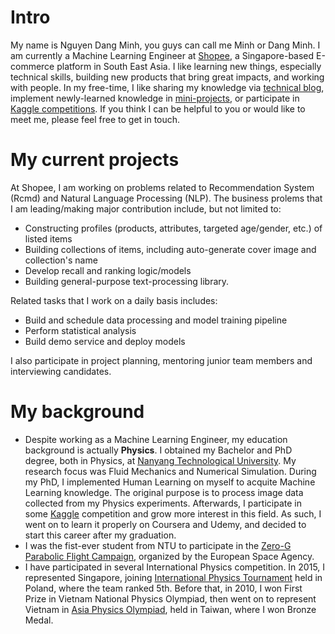 # Intro

My name is Nguyen Dang Minh, you guys can call me Minh or Dang Minh. I am currently a Machine Learning Engineer at [Shopee](https://shopee.sg), a Singapore-based E-commerce platform in South East Asia. I like learning new things, especially technical skills, building new products that bring great impacts, and working with people. In my free-time, I like sharing my knowledge via [technical blog](https://medium.com/@dmnguyen92), implement newly-learned knowledge in [mini-projects](https://github.com/dmnguyen92), or participate in [Kaggle competitions](https://www.kaggle.com/dmdm02). If you think I can be helpful to you or would like to meet me, please feel free to get in touch.

# My current projects

At Shopee, I am working on problems related to Recommendation System (Rcmd) and Natural Language Processing (NLP). The business prolems that I am leading/making major contribution include, but not limited to:
- Constructing profiles (products, attributes, targeted age/gender, etc.) of listed items
- Building collections of items, including auto-generate cover image and collection's name
- Develop recall and ranking logic/models
- Building general-purpose text-processing library.

Related tasks that I work on a daily basis includes:
- Build and schedule data processing and model training pipeline
- Perform statistical analysis
- Build demo service and deploy models

I also participate in project planning, mentoring junior team members and interviewing candidates.

# My background

- Despite working as a Machine Learning Engineer, my education background is actually **Physics**. I obtained my Bachelor and PhD degree, both in Physics, at [Nanyang Technological University](https://ntu.edu.sg). My research focus was Fluid Mechanics and Numerical Simulation. During my PhD, I implemented Human Learning on myself to acquite Machine Learning knowledge. The original purpose is to process image data collected from my Physics experiments. Afterwards, I participate in some [Kaggle](https://www.kaggle.com/dmdm02) competition and grow more interest in this field. As such, I went on to learn it properly on Coursera and Udemy, and decided to start this career after my graduation.
- I was the fist-ever student from NTU to participate in the [Zero-G Parabolic Flight Campaign](https://www.facebook.com/NTUsg/posts/h-eating-out-in-space-without-gravity-and-convection-boiling-liquids-in-space-is/1646596778712827/), organized by the European Space Agency.
- I have participated in several International Physics competition. In 2015, I represented Singapore, joining [International Physics Tournament](https://iptnet.info/) held in Poland, where the team ranked 5th. Before that, in 2010, I won First Prize in Vietnam National Physics Olympiad, then went on to represent Vietnam in [Asia Physics Olympiad](https://en.wikipedia.org/wiki/Asian_Physics_Olympiad), held in Taiwan, where I won Bronze Medal.

